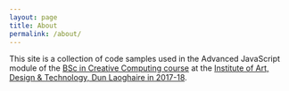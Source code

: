 ```yaml
---
layout: page
title: About
permalink: /about/
---
```


This site is a collection of code samples used in the Advanced JavaScript module of the [BSc in Creative Computing course](http://www.iadt.ie/courses/creative-computing) at the [Institute of Art, Design & Technology, Dun Laoghaire in 2017-18](http://www.iadt.ie/).
